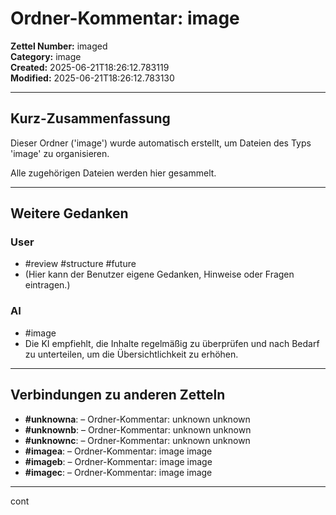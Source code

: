 # Ordner-Kommentar: image

**Zettel Number:** imaged  
**Category:** image  
**Created:** 2025-06-21T18:26:12.783119  
**Modified:** 2025-06-21T18:26:12.783130  

---

## Kurz-Zusammenfassung
Dieser Ordner ('image') wurde automatisch erstellt, um Dateien des Typs 'image' zu organisieren.

Alle zugehörigen Dateien werden hier gesammelt.

---

## Weitere Gedanken

### User
- #review #structure #future
- (Hier kann der Benutzer eigene Gedanken, Hinweise oder Fragen eintragen.)

### AI
- #image
- Die KI empfiehlt, die Inhalte regelmäßig zu überprüfen und nach Bedarf zu unterteilen, um die Übersichtlichkeit zu erhöhen.

---

## Verbindungen zu anderen Zetteln

- **#unknowna**:  – Ordner-Kommentar: unknown unknown
- **#unknownb**:  – Ordner-Kommentar: unknown unknown
- **#unknownc**:  – Ordner-Kommentar: unknown unknown
- **#imagea**:  – Ordner-Kommentar: image image
- **#imageb**:  – Ordner-Kommentar: image image
- **#imagec**:  – Ordner-Kommentar: image image

---
cont